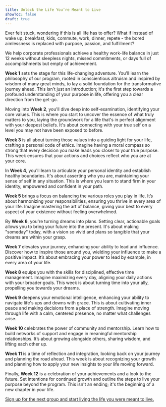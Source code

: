 ```yaml
---
title: Unlock the Life You’re Meant to Live
showToc: false
draft: true
---
```


Ever felt stuck, wondering if this is all life has to offer? What if instead of wake up, breakfast, kids, commute, work, dinner, repete - the bored aimlessness is replaced with purpose, passion, and fulfillment? 

We help corporate professionals achieve a healthy work-life balance in just 12 weeks without sleepless nights, missed commitments, or days full of accomplishments but empty of achievement. 

__Week 1__ sets the stage for this life-changing adventure. You'll learn the philosophy of our program, rooted in conscientious altruism and inspired by wisdom of many great minds, to lay a solid foundation for the transformative journey ahead. This isn't just an introduction; it's the first step towards a profound understanding of your purpose in life, offering you a clear direction from the get-go.

Moving into __Week 2__, you'll dive deep into self-examination, identifying your core values. This is where you start to uncover the essence of what truly matters to you, laying the groundwork for a life that's in perfect alignment with your deepest beliefs. It's about connecting with your true self on a level you may not have been exposed to before.

__Week 3__ is all about turning those values into a guiding light for your life, crafting a personal code of ethics. Imagine having a moral compass so strong that every decision you make leads you closer to your true purpose. This week ensures that your actions and choices reflect who you are at your core.

In __Week 4__, you'll learn to articulate your personal identity and establish healthy boundaries. It's about asserting who you are, maintaining your sense of self in any situation. This is where you learn to stand firm in your identity, empowered and confident in your path.

__Week 5__ brings a focus on balancing the various roles you play in life. It’s about harmonizing your responsibilities, ensuring you thrive in every area of your life. Imagine mastering the art of balance, giving your best to every aspect of your existence without feeling overwhelmed.

By __Week 6__, you're turning dreams into plans. Setting clear, actionable goals allows you to bring your future into the present. It's about making "someday" today, with a vision so vivid and plans so tangible that your dreams are within your grasp.

__Week 7__ elevates your journey, enhancing your ability to lead and influence. Discover how to inspire those around you, wielding your influence to make a positive impact. It’s about embracing your power to lead by example, in every area of your life.

__Week 8__ equips you with the skills for disciplined, effective time management. Imagine maximizing every day, aligning your daily actions with your broader goals. This week is about turning time into your ally, propelling you towards your dreams.

__Week 9__ deepens your emotional intelligence, enhancing your ability to navigate life's ups and downs with grace. This is about cultivating inner peace and making decisions from a place of strength. Imagine moving through life with a calm, centered presence, no matter what challenges arise.

__Week 10__ celebrates the power of community and mentorship. Learn how to build networks of support and engage in meaningful mentorship relationships. It’s about growing alongside others, sharing wisdom, and lifting each other up.

__Week 11__ is a time of reflection and integration, looking back on your journey and planning the road ahead. This week is about recognizing your growth and planning how to apply your new insights to your life moving forward.

Finally, __Week 12__ is a celebration of your achievements and a look to the future. Set intentions for continued growth and outline the steps to live your purpose beyond the program. This isn't an ending; it's the beginning of a new chapter in your life.

[Sign up for the next group and start living the life you were meant to live.](https://accelerate.thrivecart.com/12-week-momentum-coaching/)

